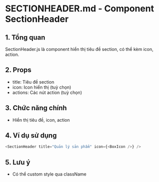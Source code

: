 # SECTIONHEADER.md - Component SectionHeader

## 1. Tổng quan
SectionHeader.js là component hiển thị tiêu đề section, có thể kèm icon, action.

## 2. Props
- title: Tiêu đề section
- icon: Icon hiển thị (tuỳ chọn)
- actions: Các nút action (tuỳ chọn)

## 3. Chức năng chính
- Hiển thị tiêu đề, icon, action

## 4. Ví dụ sử dụng
```js
<SectionHeader title="Quản lý sản phẩm" icon={<BoxIcon />} />
```

## 5. Lưu ý
- Có thể custom style qua className
